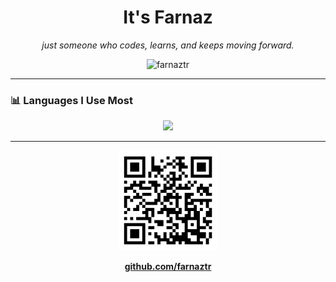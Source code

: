 <h1 align="center">It's Farnaz</h1>

<p align="center"><em>just someone who codes, learns, and keeps moving forward.</em></p>

<p align="center">
  <img src="https://komarev.com/ghpvc/?username=farnaztr&label=Profile%20views&color=0e75b6&style=flat" alt="farnaztr" />
</p>

---

### 📊 Languages I Use Most

<p align="center">
  <img src="https://github-readme-stats.vercel.app/api/top-langs/?username=farnaztr&layout=compact&theme=default" />
</p>

---

<p align="center">
  <a href="https://github.com/farnaztr">
    <img src="https://github.com/Farnaztr/farnaztr/blob/main/QR%20CODE.png" alt="QR Code to my GitHub" width="160"/>
  </a>
</p>

<p align="center">
  <strong><a href="https://github.com/farnaztr">github.com/farnaztr</a></strong>
</p>

